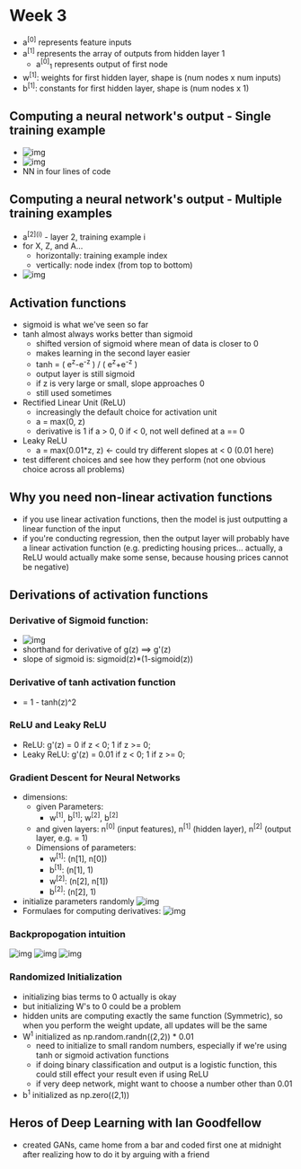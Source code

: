 # Week 3 

- a<sup>[0]</sup> represents feature inputs
- a<sup>[1]</sup> represents the array of outputs from hidden layer 1
  - a<sup>[0]</sup><sub>1</sub> represents output of first node
- w<sup>[1]</sup>: weights for first hidden layer, shape is (num nodes x num inputs)
- b<sup>[1]</sup>: constants for first hidden layer, shape is (num nodes x 1)

## Computing a neural network's output - Single training example

- ![img](https://github.com/chriseal/deep_learning_ai/blob/master/week3/neural_network_matrices.png)
- ![img](https://github.com/chriseal/deep_learning_ai/blob/master/week3/matrix_definitions.png)
- NN in four lines of code

## Computing a neural network's output - Multiple training examples

- a<sup>[2]</sup><sup>(i)</sup> - layer 2, training example i
- for X, Z, and A...
  - horizontally: training example index
  - vertically: node index (from top to bottom)
- ![img](https://github.com/chriseal/deep_learning_ai/blob/master/week3/multiple_training_examples.png)

## Activation functions

- sigmoid is what we've seen so far
- tanh almost always works better than sigmoid
  - shifted version of sigmoid where mean of data is closer to 0
  - makes learning in the second layer easier
  - tanh = ( e<sup>z</sup>-e<sup>-z</sup> ) / ( e<sup>z</sup>+e<sup>-z</sup> )
  - output layer is still sigmoid
  - if z is very large or small, slope approaches 0
  - still used sometimes
- Rectified Linear Unit (ReLU)
  - increasingly the default choice for activation unit
  - a = max(0, z)
  - derivative is 1 if a > 0, 0 if < 0, not well defined at a == 0
- Leaky ReLU
  - a = max(0.01\*z, z) <- could try different slopes at < 0 (0.01 here)
- test different choices and see how they perform (not one obvious choice across all problems)

## Why you need non-linear activation functions

- if you use linear activation functions, then the model is just outputting a linear function of the input
- if you're conducting regression, then the output layer will probably have a linear activation function (e.g. predicting housing prices... actually, a ReLU would actually make some sense, because housing prices cannot be negative)

## Derivations of activation functions

### Derivative of Sigmoid function:

- ![img](https://github.com/chriseal/deep_learning_ai/blob/master/week3/derivative_of_sigmoid.png)
- shorthand for derivative of g(z) ==> g'(z)
- slope of sigmoid is: sigmoid(z)\*(1-sigmoid(z))
  
### Derivative of tanh activation function

- = 1 - tanh(z)^2

### ReLU and Leaky ReLU

- ReLU: g'(z) = 0 if z < 0; 1 if z >= 0;
- Leaky ReLU: g'(z) = 0.01 if z < 0; 1 if z >= 0;

### Gradient Descent for Neural Networks

- dimensions:
  - given Parameters: 
    - w<sup>[1]</sup>, b<sup>[1]</sup>; w<sup>[2]</sup>, b<sup>[2]</sup>
  - and given layers: n<sup>[0]</sup> (input features), n<sup>[1]</sup> (hidden layer), n<sup>[2]</sup> (output layer, e.g. = 1)
  - Dimensions of parameters:
    - w<sup>[1]</sup>: (n[1], n[0])
    - b<sup>[1]</sup>: (n[1], 1)
    - w<sup>[2]</sup>: (n[2], n[1])
    - b<sup>[2]</sup>: (n[2], 1)
- initialize parameters randomly
![img](https://github.com/chriseal/deep_learning_ai/blob/master/week3/gradient_descent_dimensions.png)
- Formulaes for computing derivatives:
![img](https://github.com/chriseal/deep_learning_ai/blob/master/week3/formulas_for_computing_derivatives.png)

### Backpropogation intuition  
![img](https://github.com/chriseal/deep_learning_ai/blob/master/week3/logistic_regression_backprop_formula.png)
![img](https://github.com/chriseal/deep_learning_ai/blob/master/week3/backprop2lyrRaw.png)
![img](https://github.com/chriseal/deep_learning_ai/blob/master/week3/backprop2lyrClean.png)

### Randomized Initialization

- initializing bias terms to 0 actually is okay
- but initializing W's to 0 could be a problem
- hidden units are computing exactly the same function (Symmetric), so when you perform the weight update, all updates will be the same
- W<sup>1</sup> initialized as np.random.randn((2,2)) * 0.01 
  - need to initialize to small random numbers, especially if we're using tanh or sigmoid activation functions
  - if doing binary classification and output is a logistic function, this could still effect your result even if using ReLU
  - if very deep network, might want to choose a number other than 0.01
- b<sup>1</sup> initialized as np.zero((2,1))

## Heros of Deep Learning with Ian Goodfellow

- created GANs, came home from a bar and coded first one at midnight after realizing how to do it by arguing with a friend
